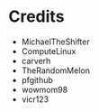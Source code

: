 # Credits
* MichaelTheShifter
* ComputeLinux
* carverh
* TheRandomMelon
* pfgithub
* wowmom98
* vicr123

